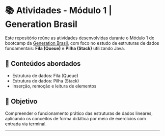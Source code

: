 # 📚 Atividades - Módulo 1 | Generation Brasil

Este repositório reúne as atividades desenvolvidas durante o Módulo 1 do bootcamp da [Generation Brasil](https://brazil.generation.org/), com foco no estudo de estruturas de dados fundamentais: **Fila (Queue)** e **Pilha (Stack)** utilizando Java.

## 🧠 Conteúdos abordados

- Estrutura de dados: Fila (Queue)
- Estrutura de dados: Pilha (Stack)
- Inserção, remoção e leitura de elementos

## 🎯 Objetivo

Compreender o funcionamento prático das estruturas de dados lineares, aplicando os conceitos de forma didática por meio de exercícios com entrada via terminal.

---

